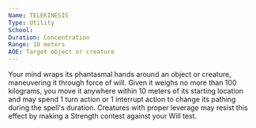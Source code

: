 ```yaml
---
Name: TELEKINESIS
Type: Utility
School: 
Duration: Concentration
Range: 10 meters
AOE: Target object or creature
---
```

Your mind wraps its phantasmal hands around an object or creature, maneuvering it through force of will. Given it weighs no more than 100 kilograms, you move it anywhere within 10 meters of its starting location and may spend 1 turn action or 1 interrupt action to change its pathing during the spell's duration. Creatures with proper leverage may resist this effect by making a Strength contest against your Will test.